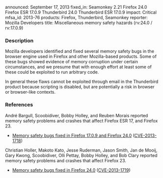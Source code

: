 announced: September 17, 2013
fixed_in: Seamonkey 2.21
          Firefox 24.0
          Firefox ESR 17.0.9
          Thunderbird 24.0
          Thunderbird ESR 17.0.9
impact: Critical
mfsa_id: 2013-76
products: Firefox, Thunderbird, Seamonkey
reporter: Mozilla Developers
title: Miscellaneous memory safety hazards (rv:24.0 / rv:17.0.9)

<h3>Description</h3>

<p>Mozilla developers identified and fixed several memory safety bugs in the
browser engine used in Firefox and other Mozilla-based products. Some of these
bugs showed evidence of memory corruption under certain circumstances, and we
presume that with enough effort at least some of these could be exploited to run
arbitrary code.</p>

<p class="note">In general these flaws cannot be exploited through email in the
Thunderbird product because scripting is disabled, but are potentially a risk in
browser or browser-like contexts.</p>

<h3>References</h3>

<p>André Bargull, Scoobidiver, Bobby Holley, and Reuben Morais reported memory safety problems and
crashes that affect Firefox ESR 17, and Firefox 23.</p>

<ul>
  <li><a href="https://bugzilla.mozilla.org/buglist.cgi?bug_id=901351,899022,897676,889193">
          Memory safety bugs fixed in Firefox 17.0.9 and Firefox 24.0</a> (<a href="http://cve.mitre.org/cgi-bin/cvename.cgi?name=CVE-2013-1718" class="ex-ref">CVE-2013-1718</a>)</li>
</ul>

<p>Christian Holler, Makoto Kato, Jesse Ruderman, Jason Smith, Jan de Mooij,
Gary Kwong, Scoobidiver, Olli Pettay, Bobby Holley, and Bob Clary reported memory
safety problems and crashes that affect Firefox 23.</p>

<ul>
  <li><a href="https://bugzilla.mozilla.org/buglist.cgi?bug_id=750932,871462,847606,&#10;863935,893519,895294,876878,898381,896126,898832,873073,854897,851982,883450,909494">
          Memory safety bugs fixed in Firefox 24.0</a> (<a href="http://cve.mitre.org/cgi-bin/cvename.cgi?name=CVE-2013-1719" class="ex-ref">CVE-2013-1719</a>)</li>
</ul>



